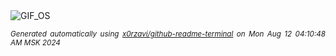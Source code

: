 <div align="justify">
<picture>
    <source media="(prefers-color-scheme: dark)" srcset="https://i.ibb.co/XFVSYmX/output-gif.gif">
    <source media="(prefers-color-scheme: light)" srcset="https://i.ibb.co/XFVSYmX/output-gif.gif">
    <img alt="GIF_OS" src="https://i.ibb.co/XFVSYmX/output-gif.gif">
</picture>

<sub><i>Generated automatically using [x0rzavi/github-readme-terminal](https://github.com/x0rzavi/github-readme-terminal) on Mon Aug 12 04:10:48 AM MSK 2024</i></sub>

</div>

<!-- Image deletion URL: https://ibb.co/zPNG6Ks/d7c83071925a92cb18c4b07507fae688 -->